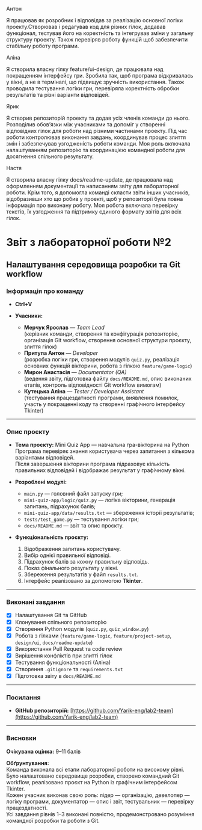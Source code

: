 Антон

Я працював як розробник і відповідав за реалізацію основної логіки проекту.Створював і редагував код для різних гілок, додавав функціонал, тестував його на коректність та інтегрував зміни у загальну структуру проекту. Також перевіряв роботу функцій щоб забезпечити стабільну роботу програми.

Аліна

Я створила власну гілку feature/ui-design, де працювала над покращенням інтерфейсу гри. Зробила так, щоб програма відкривалась у вікні, а не в терміналі, що підвищує зручність використання. Також проводила тестування логіки гри, перевіряла коректність обробки результатів та різні варіанти відповідей.

Ярик

Я створив репозиторій проекту та додав усіх членів команди до нього. Розподілив обов’язки між учасниками та допоміг у створенні відповідних гілок для роботи над різними частинами проекту. Під час роботи контролював виконання завдань, координував процес злиття змін і забезпечував узгодженість роботи команди. Моя роль включала налаштуванням репозиторію та координацією командної роботи для досягнення спільного результату.

Настя 

Я створила власну гілку docs/readme-update, де працювала над оформленням документації та написанням звіту для лабораторної роботи. Крім того, я допомогла команді скласти звіти інших учасників, відобразивши хто що робив у проекті, щоб у репозиторії була повна інформація про виконану роботу. Моя робота включала перевірку текстів, їх узгодження та підтримку єдиного формату звітів для всіх гілок.


# Звіт з лабораторної роботи №2

## Налаштування середовища розробки та Git workflow

### Інформація про команду
- **Ctrl+V**

- **Учасники:**
  - **Мерчук Ярослав** — *Team Lead*  
    (керівник команди, створення та конфігурація репозиторію, організація Git workflow, створення основної структури проєкту, злиття гілок)
  - **Притупа Антон** — *Developer*  
    (розробка логіки гри, створення модулів `quiz.py`, реалізація основних функцій вікторини, робота з гілкою `feature/game-logic`)
  - **Мирон Анастасія** — *Documentator (QA)*  
    (ведення звіту, підготовка файлу `docs/README.md`, опис виконаних етапів, контроль відповідності Git workflow вимогам)
  - **Кутецька Аліна** — *Tester / Developer Assistant*  
    (тестування працездатності програми, виявлення помилок, участь у покращенні коду та створенні графічного інтерфейсу Tkinter)

---

### Опис проєкту

- **Тема проєкту:** Mini Quiz App — навчальна гра-вікторина на Python  
  Програма перевіряє знання користувача через запитання з кількома варіантами відповідей.  
  Після завершення вікторини програма підраховує кількість правильних відповідей і відображає результат у графічному вікні.

- **Розроблені модулі:**
  - `main.py` — головний файл запуску гри;
  - `mini-quiz-app/logic/quiz.py` — логіка вікторини, генерація запитань, підрахунок балів;
  - `mini-quiz-app/data/results.txt` — збереження історії результатів;
  - `tests/test_game.py` — тестування логіки гри;
  - `docs/README.md` — звіт та опис проєкту.

- **Функціональність проєкту:**
  1. Відображення запитань користувачу.  
  2. Вибір однієї правильної відповіді.  
  3. Підрахунок балів за кожну правильну відповідь.  
  4. Показ фінального результату у вікні.    
  5. Збереження результатів у файл `results.txt`.  
  6. Інтерфейс реалізовано за допомогою **Tkinter**.

---

### Виконані завдання

- [x] Налаштування Git та GitHub  
- [x] Клонування спільного репозиторію  
- [x] Створення Python модулів (`quiz.py`, `quiz_window.py`)  
- [x] Робота з гілками (`feature/game-logic`, `feature/project-setup`, `design/ui`, `docs/readme-update`)  
- [x] Використання Pull Request та code review  
- [x] Вирішення конфліктів при злитті гілок  
- [x] Тестування функціональності (Аліна)  
- [x] Створення `.gitignore` та `requirements.txt`  
- [x] Підготовка звіту в `docs/README.md`

---

### Посилання

- **GitHub репозиторій:** [https://github.com/Yarik-eng/lab2-team](https://github.com/Yarik-eng/lab2-team)

---

### Висновки

**Очікувана оцінка:** 9–11 балів  

**Обґрунтування:**  
Команда виконала всі етапи лабораторної роботи на високому рівні. Було налаштовано середовище розробки, створено командний Git workflow, реалізовано проєкт на Python із графічним інтерфейсом Tkinter.  
Кожен учасник виконав свою роль: лідер — організацію, девелопер — логіку програми, документатор — опис і звіт, тестувальник — перевірку працездатності.  
Усі завдання рівнів 1–3 виконані повністю, продемонстровано розуміння командної розробки та роботи з Git.



